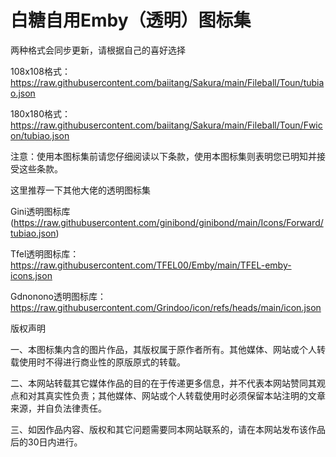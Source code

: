 # 白糖自用Emby（透明）图标集

两种格式会同步更新，请根据自己的喜好选择

108x108格式：https://raw.githubusercontent.com/baiitang/Sakura/main/Fileball/Toun/tubiao.json

180x180格式：https://raw.githubusercontent.com/baiitang/Sakura/main/Fileball/Toun/Fwicon/tubiao.json

注意：使用本图标集前请您仔细阅读以下条款，使用本图标集则表明您已明知并接受这些条款。

这里推荐一下其他大佬的透明图标集

Gini透明图标库(https://raw.githubusercontent.com/ginibond/ginibond/main/Icons/Forward/tubiao.json)

Tfel透明图标库：https://raw.githubusercontent.com/TFEL00/Emby/main/TFEL-emby-icons.json

Gdnonono透明图标库：https://raw.githubusercontent.com/Grindoo/icon/refs/heads/main/icon.json

版权声明

一、本图标集内含的图片作品，其版权属于原作者所有。其他媒体、网站或个人转载使用时不得进行商业性的原版原式的转载。

二、本网站转载其它媒体作品的目的在于传递更多信息，并不代表本网站赞同其观点和对其真实性负责；其他媒体、网站或个人转载使用时必须保留本站注明的文章来源，并自负法律责任。

三、如因作品内容、版权和其它问题需要同本网站联系的，请在本网站发布该作品后的30日内进行。
